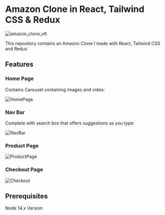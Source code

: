 # Amazon Clone in React, Tailwind CSS & Redux

![amazon_clone_v6](https://user-images.githubusercontent.com/17878339/231386523-1b0f7bb9-b83d-4a3e-a1bf-12405ebebbd2.png)

This repository contains an Amazon Clone I made with React, Tailwind CSS and Redux.
## Features

### Home Page

Contains Carousel containing images and video:

![HomePage](https://user-images.githubusercontent.com/17878339/230745262-681f4ad3-e34c-4a06-8ef3-d50218d93f94.gif)

### Nav Bar

Complete with search box that offers suggestions as you type: 

![NavBar](https://user-images.githubusercontent.com/17878339/230745497-4136d398-1991-4d96-a3ef-de7e6ca9977a.gif)

### Product Page

![ProductPage](https://user-images.githubusercontent.com/17878339/230745350-f1f0825c-fc68-4f3d-a5cd-cb0e051d1aed.gif)

### Checkout Page

![Checkout](https://user-images.githubusercontent.com/17878339/230745697-b166ff53-b07d-4cac-9947-61688ac6c2a3.gif)

## Prerequisites

Node 14.x Version

